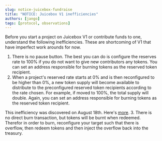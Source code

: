 ```yaml
---
slug: notice-juicebox-fundraise
title: "NOTICE: Juicebox V1 inefficiencies"
authors: [jango]
tags: [protocol, observations]
---
```


Before you start a project on Juicebox V1 or contribute funds to one, understand the following inefficiencies. These are shortcoming of V1 that have imperfect work arounds for now.

1. There is no pause button. The best you can do is configure the reserves rate to 100% if you do not want to give new contributors any tokens. You can set an address responsible for burning tokens as the reserved token recipient.
2. When a project's reserved rate starts at 0% and is then reconfigured to be higher than 0%, a new token supply will become available to distribute to the preconfigured reserved token recipients according to the rate chosen. For example, if moved to 100%, the total supply will double. Again, you can set an address responsible for burning tokens as the reserved token recipient.

This inefficiency was discovered on August 18th. Here's [more](../juicebox-postmortem-of-low-severity-bug-discovered-8-18-2021/). 3. There is no direct burn transaction, but tokens will be burnt when redeemed. Therefor in order to burn, reconfigure your target such that there is overflow, then redeem tokens and then inject the overflow back into the treasury.
